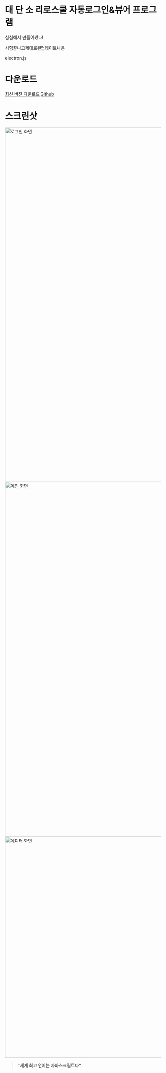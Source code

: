 
# 대 단 소 리로스쿨 자동로그인&뷰어 프로그램
심심해서 만들어봤다!

시험끝나고제대로된업데이트나옴

electron.js

# 다운로드
[최신 버전 다운로드](https://github.com/jxheum/riroschool_electron/releases/latest)
[Github](https://github.com/jxheum/riroschool_electron)


# 스크린샷
<img width="1142" alt="로그인 화면" src="https://github.com/user-attachments/assets/df1d6a65-aa5c-43a8-925d-a910b890fbf6" />
<img width="1142" alt="메인 화면" src="https://github.com/user-attachments/assets/0865177b-0ef6-4c62-b107-8ee704b8e382" />
<img width="712" alt="에디터 화면" src="https://github.com/user-attachments/assets/29cdd854-7dab-4ec6-ac6a-036ff9c3e53f" />


> __"세계 최고 언어는 자바스크립트다"__
